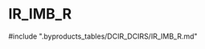 # IR_IMB_R

<!-- ATTENTION : Ne pas supprimer ou modifier la ligne ci-dessous -->
#include ".byproducts_tables/DCIR_DCIRS/IR_IMB_R.md"
<!-- ATTENTION : Ne pas supprimer ou modifier la ligne ci-dessus -->
